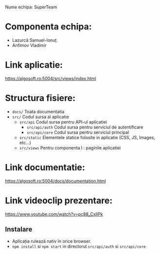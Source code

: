 Nume echipa: SuperTeam

# Componenta echipa:
- Lazurcă Samuel-Ionuț
- Anfimov Vladimir

# Link aplicatie: 
https://algosoft.ro:5004/src/views/index.html

# Structura fisiere:
- `docs/` Toata documentatia
- `src/` Codul sursa al aplicatie
  - `src/api` Codul sursa pentru API-ul aplicatiei
    - `src/api/auth` Codul sursa pentru serviciul de autentificare
    - `src/api/core` Codul sursa pentru serviciul principal
  - `src/static` Elementele statice folosite in aplicatie (CSS, JS, Images, etc...)
  - `src/views` Pentru componenta I : paginile aplicatiei

# Link documentatie: 
https://algosoft.ro:5004/docs/documentation.html

# Link videoclip prezentare:
https://www.youtube.com/watch?v=pc88_CxIlPk

## Instalare

- Aplicația rulează nativ în orice browser.
- `npm install` si `npm start` in directorul `src/api/auth` si `src/api/core` 

